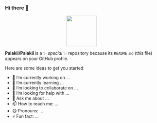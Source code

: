 ### Hi there 👋

<div id="header" align="center">
  <img src="[[https://media.giphy.com/media/M9gbBd9nbDrOTu1Mqx/giphy.gif](https://res.cloudinary.com/hxn7xk7oa/image/fetch/c_lfill,w_1200,h_1200,q_100,f_svg/https://images.ongaia.com/ipfs/Qmbn8nBRPU2gbnREaX7hL6z7WsN28eeimAt3iViLy7pvEM)](https://ongaia.com/doodles2wearables/edition/Vhy6Hbkdd9TFbbeXbqPSquNfgVPHRZYfu7kt6vSN2ZBLYM1fh)" width="100"/>
</div>

**Palakii/Palakii** is a ✨ _special_ ✨ repository because its `README.md` (this file) appears on your GitHub profile.

Here are some ideas to get you started:

- 🔭 I’m currently working on ...
- 🌱 I’m currently learning ...
- 👯 I’m looking to collaborate on ...
- 🤔 I’m looking for help with ...
- 💬 Ask me about ...
- 📫 How to reach me: ...
- 😄 Pronouns: ...
- ⚡ Fun fact: ...
